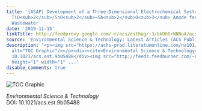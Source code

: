 ```yaml
---
title: '[ASAP] Development of a Three-Dimensional Electrochemical System Using a Blue
  TiO<sub>2</sub>/SnO<sub>2</sub>–Sb<sub>2</sub>O<sub>3</sub> Anode for Treating Low-Ionic-Strength
  Wastewater'
date: '2019-11-15'
linkTitle: http://feedproxy.google.com/~r/acs/esthag/~3/bkDhOrNNNuA/acs.est.9b05488
source: 'Environmental Science & Technology: Latest Articles (ACS Publications)'
description: '<p><img src="https://achs-prod.literatumonline.com/na101/home/literatum/publisher/achs/journals/content/esthag/0/esthag.ahead-of-print/acs.est.9b05488/20191115/images/medium/es9b05488_0007.gif"
  alt="TOC Graphic"/></p><div><cite>Environmental Science & Technology</cite></div><div>DOI:
  10.1021/acs.est.9b05488</div><img src="http://feeds.feedburner.com/~r/acs/esthag/~4/bkDhOrNNNuA"
  height="1" width="1" ...'
disable_comments: true
---
```

<p><img src="https://achs-prod.literatumonline.com/na101/home/literatum/publisher/achs/journals/content/esthag/0/esthag.ahead-of-print/acs.est.9b05488/20191115/images/medium/es9b05488_0007.gif" alt="TOC Graphic"/></p><div><cite>Environmental Science & Technology</cite></div><div>DOI: 10.1021/acs.est.9b05488</div><img src="http://feeds.feedburner.com/~r/acs/esthag/~4/bkDhOrNNNuA" height="1" width="1" ...